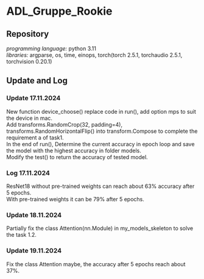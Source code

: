 # ADL_Gruppe_Rookie

## Repository

*programming language:* python 3.11<br>
*libraries:* argparse, os, time, einops, torch(torch 2.5.1, torchaudio 2.5.1, torchvision 0.20.1)
## Update and Log
### Update 17.11.2024
New function device_choose() replace code in run(), add option mps to suit the device in mac.<br>
Add transforms.RandomCrop(32, padding=4), transforms.RandomHorizontalFlip() into transform.Compose to complete the requirement a of task1.<br>
In the end of run(), Determine the current accuracy in epoch loop and save the model with the highest accuracy in folder models.<br>
Modify the test() to return the accuracy of tested model.
### Log 17.11.2024
ResNet18 without pre-trained weights can reach about 63% accuracy after 5 epochs.<br>
With pre-trained weights it can be 79% after 5 epochs.<br>

### Update 18.11.2024
Partially fix the class Attention(nn.Module) in my_models_skeleton to solve the task 1.2.<br>

### Update 19.11.2024
Fix the class Attention maybe, the accuracy after 5 epochs reach about 37%.<br>